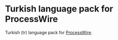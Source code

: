 Turkish language pack for ProcessWire
==============

Turkish (tr) language pack for [ProcessWire](http://processwire.com).
